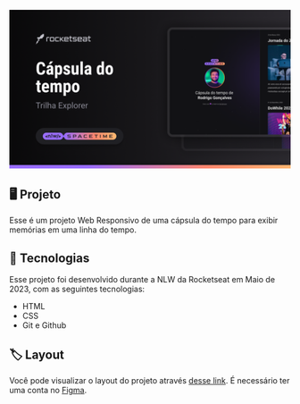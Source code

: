 <p align = "center">
  <img src=".github/preview.png" alt="Demonstração do Projeto" widht="100%" />
</p>

## 🖥️ Projeto
Esse é um projeto Web Responsivo de uma cápsula do tempo para exibir memórias em uma linha do tempo.

## 🚀 Tecnologias
Esse projeto foi desenvolvido durante a NLW da Rocketseat em Maio de 2023, com as seguintes tecnologias: 
- HTML
- CSS
- Git e Github

## 🏷️ Layout 
Você pode visualizar o layout do projeto através [desse link](https://www.figma.com/file/ESqXulbbQu49a4hWgdqKyW/C%C3%A1psula-do-tempo-%E2%80%A2-Trilha-Explorer-(Karol)?type=design&node-id=306%3A3&t=wa80BA2JCRyBwIbq-1).
É necessário ter uma conta no [Figma](https://www.figma.com).